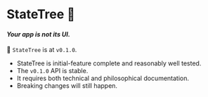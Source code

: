 # StateTree 🌳

#### *Your app is not its UI.*


🌱 `StateTree` is at `v0.1.0`.

- StateTree is initial-feature complete and reasonably well tested.
- The `v0.1.0` API is stable.
- It requires both technical and philosophical documentation.
- Breaking changes will still happen.
